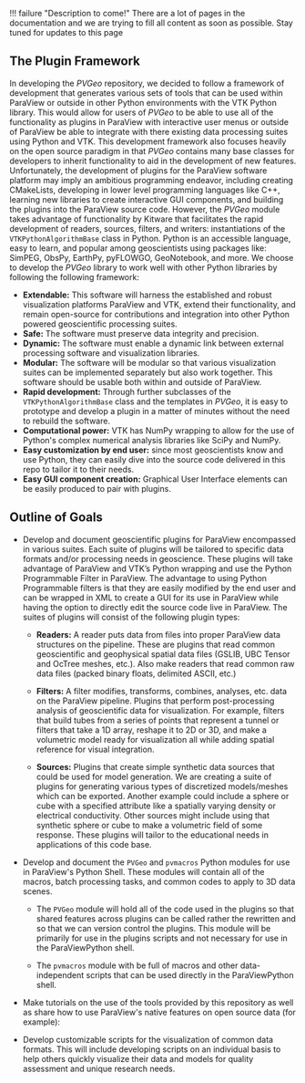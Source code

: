 !!! failure "Description to come!"
    There are a lot of pages in the documentation and we are trying to fill all content as soon as possible. Stay tuned for updates to this page


## The Plugin Framework

In developing the *PVGeo* repository, we decided to follow a framework of development that generates various sets of tools that can be used within ParaView or outside in other Python environments with the VTK Python library. This would allow for users of *PVGeo* to be able to use all of the functionality as plugins in ParaView with interactive user menus or outside of ParaView be able to integrate with there existing data processing suites using Python and VTK. This development framework also focuses heavily on the open source paradigm in that *PVGeo* contains many base classes for developers to inherit functionality to aid in the development of new features. Unfortunately, the development of plugins for the ParaView software platform may imply an ambitious programming endeavor, including creating CMakeLists, developing in lower level programming languages like C++, learning new libraries to create interactive GUI components, and building the plugins into the ParaView source code. However, the *PVGeo* module takes advantage of functionality by Kitware that facilitates the rapid development of readers, sources, filters, and writers: instantiations of the `VTKPythonAlgorithmBase` class in Python. Python is an accessible language, easy to learn, and popular among geoscientists using packages like: SimPEG, ObsPy, EarthPy, pyFLOWGO, GeoNotebook, and more. We choose to develop the *PVGeo* library to work well with other Python libraries by following the following framework:

- **Extendable:** This software will harness the established and robust visualization platforms ParaView and VTK, extend their functionality, and remain open-source for contributions and integration into other Python powered geoscientific processing suites.
- **Safe:** The software must preserve data integrity and precision.
- **Dynamic:** The software must enable a dynamic link between external processing software and visualization libraries.
- **Modular:** The software will be modular so that various visualization suites can be implemented separately but also work together. This software should be usable both within and outside of ParaView.
- **Rapid development:** Through further subclasses of the `VTKPythonAlgorithmBase` class and the templates in *PVGeo*, it is easy to prototype and develop a plugin in a matter of minutes without the need to rebuild the software.
- **Computational power:** VTK has NumPy wrapping to allow for the use of Python's complex numerical analysis libraries like SciPy and NumPy.
- **Easy customization by end user:** since most geoscientists know and use Python, they can easily dive into the source code delivered in this repo to tailor it to their needs.
- **Easy GUI component creation:** Graphical User Interface elements can be easily produced to pair with plugins.



## Outline of Goals

* Develop and document geoscientific plugins for ParaView encompassed in various suites. Each suite of plugins will be tailored to specific data formats and/or processing needs in geoscience. These plugins will take advantage of ParaView and VTK’s Python wrapping and use the Python Programmable Filter in ParaView. The advantage to using Python Programmable filters is that they are easily modified by the end user and can be wrapped in XML to create a GUI for its use in ParaView while having the option to directly edit the source code live in ParaView. The suites of plugins will consist of the following plugin types:

    * **Readers:** A reader puts data from files into proper ParaView data structures on the pipeline. These are plugins that read common geoscientific and geophysical spatial data files (GSLIB, UBC Tensor and OcTree meshes, etc.). Also make readers that read common raw data files (packed binary floats, delimited ASCII, etc.)

    * **Filters:** A filter modifies, transforms, combines, analyses, etc. data on the ParaView pipeline. Plugins that perform post-processing analysis of geoscientific data for visualization. For example, filters that build tubes from a series of points that represent a tunnel or filters that take a 1D array, reshape it to 2D or 3D, and make a volumetric model ready for visualization all while adding spatial reference for visual integration.  

    * **Sources:** Plugins that create simple synthetic data sources that could be used for model generation. We are creating a suite of plugins for generating various types of discretized models/meshes which can be exported. Another example could include a sphere or cube with a specified attribute like a spatially varying density or electrical conductivity. Other sources might include using that synthetic sphere or cube to make a volumetric field of some response. These plugins will tailor to the educational needs in applications of this code base.

* Develop and document the `PVGeo` and `pvmacros` Python modules for use in ParaView's Python Shell. These modules will contain all of the macros, batch processing tasks, and common codes to apply to 3D data scenes.

    * The `PVGeo` module will hold all of the code used in the plugins so that shared features across plugins can be called rather the rewritten and so that we can version control the plugins. This module will be primarily for use in the plugins scripts and not necessary for use in the ParaViewPython shell.

    * The `pvmacros` module with be full of macros and other data-independent scripts that can be used directly in the ParaViewPython shell.

* Make tutorials on the use of the tools provided by this repository as well as share how to use ParaView's native features on open source data (for example):

* Develop customizable scripts for the visualization of common data formats. This will include developing scripts on an individual basis to help others quickly visualize their data and models for quality assessment and unique research needs.
